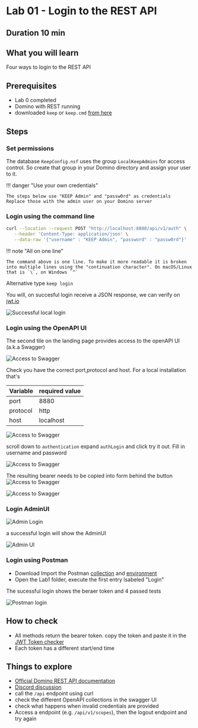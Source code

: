 # Lab 01 - Login to the REST API

## Duration 10 min

## What you will learn

Four ways to login to the REST API

## Prerequisites

- Lab 0 completed
- Domino with REST running
- downloaded `keep` or `keep.cmd` [from here](../downloads/index.md)

## Steps

### Set permissions

The database `KeepConfig.nsf` uses the group `LocalKeepAdmins` for access control. So create that group in your Domino directory and assign your user to it.

!!! danger "Use your own credentials"

    The steps below use "KEEP Admin" and "passw0rd" as credentials
    Replace those with the admin user on your Domino server

### Login using the command line

```bash
curl --location --request POST "http://localhost:8880/api/v1/auth" \
   --header 'Content-Type: application/json' \
   --data-raw '{"username" : "KEEP Admin", "password" : "passw0rd"}'
```

!!! note "All on one line"

    The command above is one line. To make it more readable it is broken
    into multiple lines using the "continuation character". On macOS/Linux
    that is `\`, on Windows `^`

Alternative type `keep login`

You will, on succesful login receive a JSON response, we can verify on [jwt.io](https://jwt.io/)

![Successful local login](img/localLogin.png)

### Login using the OpenAPI UI

The second tile on the landing page provides access to the openAPI UI (a.k.a Swagger)

![Access to Swagger](img/swagger1.png)

Check you have the correct port,protocol and host. For a local installation that's

| Variable | required value |
| -------- | -------------- |
| port     | 8880           |
| protocol | http           |
| host     | localhost      |

![Access to Swagger](img/swagger2.png)

scroll down to `authentication` expand `authLogin` and click try it out. Fill in username and password

![Access to Swagger](img/swagger3.png)

The resulting bearer needs to be copied into form behind the button ![Access to Swagger](img/swagger4.png)

![Access to Swagger](img/swagger5.png)

### Login AdminUI

![Admin Login](img/AdminLogin.png)

a successful login will show the AdminUI

![Admin UI](img/AdminUI.png)

### Login using Postman

- Download Import the Postman [collection](../downloads/dachnug2023.postman_collection.json) and [environment](../downloads/dachnug2023.postman_environment.json)
- Open the Lab1 folder, execute the first entry lsabeled "Login"

The sucessful login shows the beraer token and 4 passed tests

![Postman login](img/PostmanLogin.png)

## How to check

- All methods return the bearer token. copy the token and paste it in the [JWT Token checker](https://jwt.io/)
- Each token has a different start/end time

## Things to explore

- [Official Domino REST API documentation](https://opensource.hcltechsw.com/Domino-rest-api/index.html)
- [Discord discussion](https://discord.com/invite/jmRHpDRnH4)
- call the `/api` endpoint using curl
- check the different OpenAPI collections in the swagger UI
- check what happens when invalid credentials are provided
- Access a endpoint (e.g. `/api/v1/scopes`), then the logout endpoint and try again
